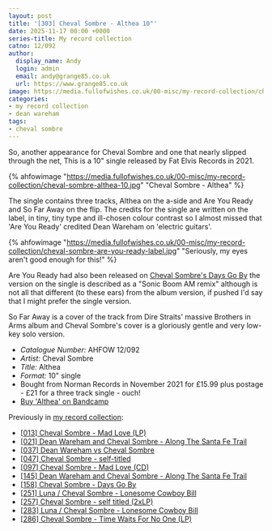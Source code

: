 ```yaml
---
layout: post
title: '[303] Cheval Sombre - Althea 10"'
date: 2025-11-17 00:00 +0000
series-title: My record collection 
catno: 12/092
author:
  display_name: Andy
  login: admin
  email: andy@grange85.co.uk
  url: https://www.grange85.co.uk
image: https://media.fullofwishes.co.uk/00-misc/my-record-collection/cheval-sombre-althea-10.jpg
categories:
- my record collection
- dean wareham
tags:
- cheval sombre
---
```

So, another appearance for Cheval Sombre and one that nearly slipped through the net, This is a 10" single released by Fat Elvis Records in 2021.

{% ahfowimage "https://media.fullofwishes.co.uk/00-misc/my-record-collection/cheval-sombre-althea-10.jpg" "Cheval Sombre - Althea" %}

The single contains three tracks, Althea on the a-side and Are You Ready and So Far Away on the flip. The credits for the single are written on the label, in tiny, tiny type and ill-chosen colour contrast so I almost missed that 'Are You Ready' credited Dean Wareham on 'electric guitars'.

{% ahfowimage "https://media.fullofwishes.co.uk/00-misc/my-record-collection/cheval-sombre-are-you-ready-label.jpg" "Seriously, my eyes aren't good enough for this!" %}

Are You Ready had also been released on [Cheval Sombre's Days Go By](/2024/07/08/my-record-collection-151-cheval-sombre-days-go-by/) the version on the single is described as a "Sonic Boom AM remix" although is not all that different (to these ears) from the album version, if pushed I'd say that I might prefer the single version.

So Far Away is a cover of the track from Dire Straits' massive Brothers in Arms album and Cheval Sombre's cover is a gloriously gentle and very low-key solo version.

 - *Catalogue Number:* AHFOW 12/092
 - *Artist:* Cheval Sombre
 - *Title:* Althea
 - *Format:* 10" single
 - Bought from Norman Records in November 2021 for £15.99 plus postage - £21 for a three track single - ouch!
 - [Buy 'Althea' on Bandcamp](https://chevalsombre.bandcamp.com/album/althea)

Previously in [my record collection](/category/my-record-collection):
 - [[013] Cheval Sombre - Mad Love (LP)](/2023/03/02/my-record-collection-013-cheval-sombre-mad-love-lp/)
 - [[021] Dean Wareham and Cheval Sombre - Along The Santa Fe Trail](/2023/03/30/my-record-collection-021-dean-wareham-and-cheval-sombre-along-the-santa-fe-trail/)
 - [[037] Dean Wareham vs Cheval Sombre](/2023/05/25/my-record-collection-037-dean-wareham-vs-cheval-sombre/)
 - [[047] Cheval Sombre - self-titled](/2023/06/29/my-record-collection-047-cheval-sombre-self-titled/)
 - [[097] Cheval Sombre - Mad Love (CD)](/2023/12/11/my-record-collection-094-cheval-sombre-mad-love-cd/)
 - [[145] Dean Wareham and Cheval Sombre - Along The Santa Fe Trail](/2024/05/23/my-record-collection-138-dean-wareham-and-cheval-sombre-along-the-santa-fe-trail/)
 - [[158] Cheval Sombre - Days Go By](/2024/07/08/my-record-collection-151-cheval-sombre-days-go-by/)
 - [[251] Luna / Cheval Sombre - Lonesome Cowboy Bill](/2025/05/19/my-record-collection-luna-cheval-sombre-lonesome-cowboy-bill-7/)
 - [[257] Cheval Sombre - self titled (2xLP)](/2025/06/09/my-record-collection-cheval-sombre-self-titled-2xlp/)
 - [[283] Luna / Cheval Sombre - Lonesome Cowboy Bill](/2025/09/08/my-record-collection-luna-cheval-sombre-lonesome-cowboy-bill/)
 - [[286] Cheval Sombre - Time Waits For No One (LP)](/2025/09/18/my-record-collection-cheval-sombre-time-waits-for-no-one-lp/)
